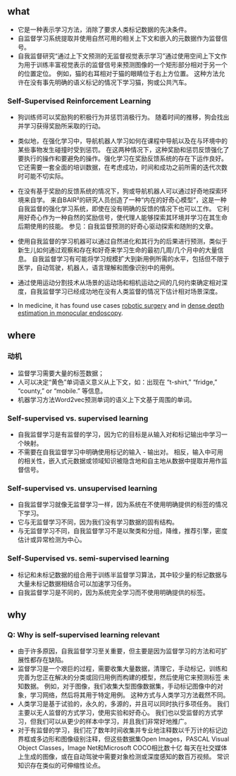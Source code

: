 ## what

* 它是一种表示学习方法，消除了要求人类标记数据的先决条件。
*  自监督学习系统提取并使用自然可用的相关上下文和嵌入的元数据作为监督信号。
*  自我监督研究“通过上下文预测的无监督视觉表示学习”通过使用空间上下文作为用于训练丰富视觉表示的监督信号来预测图像的一个矩形部分相对于另一个的位置定位。 例如，猫的右耳相对于猫的眼睛位于右上方位置。 这种方法允许在没有事先明确的语义标记的情况下学习猫，狗或公共汽车。

### Self-Supervised Reinforcement Learning

* 狗训练师可以奖励狗的积极行为并惩罚消极行为。 随着时间的推移，狗会找出并学习获得奖励所采取的行动。 

* 类似地，在强化学习中，导航机器人学习如何在课程中导航以及在与环境中的某些事物发生碰撞时受到惩罚。 在这两种情况下，这种奖励和惩罚反馈强化了要执行的操作和要避免的操作。强化学习在奖励反馈系统的存在下运作良好。 它还需要一套全面的培训数据，在考虑成功，时间和成功之前所需的迭代次数时可能不切实际。

* 在没有基于奖励的反馈系统的情况下，狗或导航机器人可以通过好奇地探索环境来自学。 来自BAIR²的研究人员创造了一种“内在的好奇心模型”，这是一种自我监督的强化学习系统，即使在没有明确的反馈的情况下也可以工作。 它利用好奇心作为一种自然的奖励信号，使代理人能够探索其环境并学习在其生命后期使用的技能。 参见：自我监督预测的好奇心驱动探索和随附的文章。

* 使用自我监督的学习机器可以通过自然进化和其行为的后果进行预测，类似于新生儿如何通过观察和存在和好奇来学习生命的最初几周/几个月中的大量信息。 自我监督学习有可能将学习规模扩大到新用例所需的水平，包括但不限于医学，自动驾驶，机器人，语言理解和图像识别中的用例。

* 通过使用运动分割技术从场景的运动场和相机运动之间的几何约束确定相对深度，自我监督学习已经成功地在没有人类监督的情况下估计相对场景深度。

* In medicine, it has found use cases [robotic surgery](https://arxiv.org/abs/1705.08260) and in [dense depth estimation in monocular endoscopy](https://arxiv.org/abs/1806.09521).

  

## where 

### 动机

* 监督学习需要大量的标签数据；
* 人可以决定“黄色”单词语义意义从上下文，如：出现在 “t-shirt,” “fridge,” “county,” or “mobile.” 等信息。
* 机器学习方法Word2vec预测单词的语义上下文基于周围的单词。

### Self-supervised vs. supervised learning

* 自我监督学习是有监督的学习，因为它的目标是从输入对和标记输出中学习一个映射。 
* 不需要在自我监督学习中明确使用标记的输入 - 输出对。 相反，输入中可用的相关性，嵌入式元数据或领域知识被隐含地和自主地从数据中提取并用作监督信号。 

### Self-supervised vs. unsupervised learning

* 自我监督学习就像无监督学习一样，因为系统在不使用明确提供的标签的情况下学习。 
* 它与无监督学习不同，因为我们没有学习数据的固有结构。 
* 与无监督学习不同，自我监督学习不是以聚类和分组，降维，推荐引擎，密度估计或异常检测为中心。

### Self-Supervised vs. semi-supervised learning

* 标记和未标记数据的组合用于训练半监督学习算法，其中较少量的标记数据与大量未标记数据相结合可以加速学习任务。 
* 自我监督学习是不同的，因为系统完全学习而不使用明确提供的标签。



## why

### Q: Why is self-supervised learning relevant

* 由于许多原因，自我监督学习至关重要，但主要是因为监督学习的方法和可扩展性都存在缺陷。
* 监督学习是一个艰巨的过程，需要收集大量数据，清理它，手动标记，训练和完善为您正在解决的分类或回归用例而构建的模型，然后使用它来预测标签 未知数据。 例如，对于图像，我们收集大型图像数据集，手动标记图像中的对象，学习网络，然后将其用于特定用例。 这种方式与人类学习方法截然不同。
* 人类学习是基于试验的，永久的，多源的，并且可以同时执行多项任务。 我们主要以无人监督的方式学习，使用实验和好奇心。 我们也以受监督的方式学习，但我们可以从更少的样本中学习，并且我们非常好地推广。
* 对于有监督的学习，我们花了数年时间收集并专业地注释数以千万计的标记边界框或多边形和图像级别注释，但这些数据集Open Images，PASCAL Visual Object Classes，Image Net和Microsoft COCO相比数十亿 每天在社交媒体上生成的图像，或在自动驾驶中需要对象检测或深度感知的数百万视频。 常识知识存在类似的可伸缩性论点。



